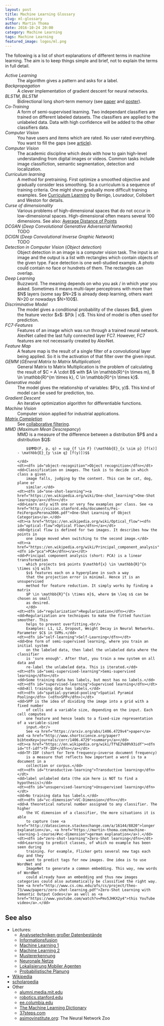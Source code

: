 ```yaml
---
layout: post
title: Machine Learning Glossary
slug: ml-glossary
author: Martin Thoma
date: 2016-10-24 20:00
category: Machine Learning
tags: Machine Learning
featured_image: logos/ml.png
---
```

The following is a list of short explanations of different terms in machine
learning. The aim is to keep things simple and brief, not to explain the terms
in full detail.

<dl>
    <dt><dfn id="active-learning">Active Learning</dfn></dt>
    <dd>The algorithm gives a pattern and asks for a label.</dd>
    <dt><dfn id="backpropagation">Backpropagation</dfn></dt>
    <dd>A clever implementation of gradient descent for neural networks.</dd>
    <dt><dfn id="blstm">BLSTM</dfn>, <dfn id="bilstm">BiLSTM</dfn></dt>
    <dd>Bidirectional long short-term memory (see <a href="http://www.di.ufpe.br/~fnj/RNA/bibliografia/BRNN.pdf">paper</a> and <a href="https://www.cs.toronto.edu/~graves/asru_2013_poster.pdf">poster</a>).</dd>
    <dt><dfn id="co-training">Co-Training</dfn></dt>
    <dd>A form of semi-supervised learning. Two independant classifiers are
        trained on different labeled datasets. The classifiers are applied to
        the unlabeled data. Data with high confidence will be added to the
        other classifiers data.</dd>
    <dt><dfn id="collaborative-filtering">Computer Vision</dfn></dt>
    <dd>You have users and items which are rated. No user rated everything.
        You want to fill the gaps (see <a href="https://martin-thoma.com/collaborative-filtering/">article</a>).</dd>
    <dt><dfn id="computer-vision">Computer Vision</dfn></dt>
    <dd>The academic discipline which deals with how to gain high-level understanding from digital images or videos. Common tasks include image classifiction, semantic segmentation, detection and localization.</dd>
    <dt><dfn id="curriculum-learning">Curriculum learning</dfn></dt>
    <dd>A method for pretraining. First optimize a smoothed objective and gradually consider less smoothing. So a curriculum is a sequence of training criteria. One might show gradually more difficult training examples. See <a href="http://ronan.collobert.com/pub/matos/2009_curriculum_icml.pdf">Curriculum Learning</a> by Benigo, Louradour, Collobert and Weston for details.</dd>
    <dt><dfn id="curse-of-dimensionality">Curse of dimensionality</dfn></dt>
    <dd>Various problems of high-dimensional spaces that do not occur in low-dimensional spaces.
        High-dimensional often means several 100 dimensions. See also: <a href="https://martin-thoma.com/average-distance-of-points">Average Distance of Points</a></dd>
    <dt><dfn id="dcgan">DCGAN</dfn> (<dfn>Deep Convolutional Generative Adverserial Networks</dfn>)</dt>
    <dd>TODO</dd>
    <dt><dfn id="dcign">DCIGN</dfn> (<dfn>Deep Convolutional Inverse Graphic Network</dfn>)</dt>
    <dd>TODO</dd>
    <dt><dfn id="object-detection">Detection in Computer Vision</dfn> (<dfn>Object detection</dfn>)</dt>
    <dd>Object detection in an image is a computer vision task. The input
        is an image and the output is a list with rectangles which contain
        objects of the given type. Face detection is one well-studied example.
        A photo could contain no face or hundrets of them. The rectangles
        can overlap.</dd>
    <dt><dfn id="deep-learing">Deep Learning</dfn></dt>
    <dd>Buzzword. The meaning depends on who you ask / in which year you asked.
        Sometimes it means multi-layer perceptrons with more than $N$ layers
        (some say $N=2$ is already deep learning, others want N>20 or nowadays
        $N>100$).</dd>
    <dt><dfn id="discriminative-model">Discriminative Model</dfn></dt>
    <dd>The model gives a conditional probability of the classes $k$, given the
        feature vector $x$: $P(k | x)$.
        This kind of model is often used for prediction.</dd>
    <dt><dfn id="fc7-features">FC7-Features</dfn></dt>
    <dd>Features of an image which was run through a trained neural network.
        AlexNet called the last fully connected layer FC7. However, FC7
        features are not necessarily created by AlexNet.</dd>
    <dt><dfn id="feature-map">Feature Map</dfn></dt>
    <dd>A feature map is the result of a single filter of a convolutional layer
        being applied. So it is the activation of that filter over the given
        input.</dd>
    <dt><dfn id="gemm">GEMM</dfn> (<dfn>GEneral Matrix to Matrix Multiplication</dfn>)</dt>
    <dd>General Matrix to Matrix Multiplication is the problem of
        calculating the result of $C = A \cdot B$ with $A \in \mathbb{R}^{n \times m}, B \in \mathbb{R}^{m \times k}, C \in \mathbb{R}^{n \times k}$.</dd>
    <dt><dfn id="generative-model">Generative model</dfn></dt>
    <dd>The model gives the relationship of variables: $P(x, y)$.
        This kind of model can be used for prediction, too.</dd>
    <dt><dfn id="gradient-descent">Gradient Descent</dfn></dt>
    <dd>An iterative optimization algorithm for differentiable functions.</dd>
    <dt><dfn id="machine-vision">Machine Vision</dfn></dt>
    <dd>Computer vision applied for industrial applications.</dd>
    <dt><a href="https://en.wikipedia.org/wiki/Matrix_completion"><dfn id="matrix-completion">Matrix Completion</dfn></a></dt>
    <dd>See <a href="#collaborative-filtering">collaborative filtering</a>.</dd>
    <dt><dfn id="mmd">MMD</dfn> (<dfn id="maximum-mean-descripancy">Maximum Mean Descrepancy</dfn>)</dt>
    <dd>MMD is a measure of the difference between a distribution $P$ and a distribution $Q$:

        $$MMD(F, p, q) = sup_{f \in F} (\mathbb{E}_{x \sim p} [f(x)] - \mathbb{E}_{y \sim q} [f(y)])$$

    </dd>
    <dt><dfn id="object-recognition">Object recognition</dfn></dt>
    <dd>Classification on images. The task is to decide in which class a given
        image falls, judging by the content. This can be cat, dog, plane or
        similar.</dd>
    <dt><dfn id="one-shot-learning"><a href="https://en.wikipedia.org/wiki/One-shot_learning">One-Shot learning</a></dfn></dt>
    <dd>Learn only with one or very few examples per class. See <a href="http://vision.stanford.edu/documents/Fei-FeiFergusPerona2006.pdf">One-Shot Learning of Object Categories</a>.</dd>
    <dt><a href="https://en.wikipedia.org/wiki/Optical_flow"><dfn id="optical-flow">Optical Flow</dfn></a></dt>
    <dd>Optical flow is defined for two images. It describes how the points in
        one image moved when switching to the second image.</dd>
    <dt><a href="https://en.wikipedia.org/wiki/Principal_component_analysis"><dfn id="pca">PCA</dfn></a></dt>
    <dd>Principal component analysis (short: PCA) is a linear transformation
        which projects $n$ points $\mathbf{x} \in \mathbb{R}^{n \times s}$ with
        $s$ features each on a hyperplane in such a way
        that the projection error is minimal. Hence it is an unsupervised
        method for feature reduction. It simply works by finding a matrix
        $P \in \mathbb{R}^{s \times m}$, where $m \leq s$ can be chosen as small
        as desired.
        </dd>
    <dt><dfn id="regularization">Regularization</dfn></dt>
    <dd>Regularization are techniques to make the fitted function smoother. This
        helps to prevent overfitting.<br/>
        Examples: L1, L2, Dropout, Weight Decay in Neural Networks. Parameter $C$ in SVMs.</dd>
    <dt><dfn id="self-learning">Self-Learning</dfn></dt>
    <dd>One form of semi-supervised learning, where you train an initial system
        on the labeled data, then label the unlabeled data where the classifier
        is 'sure enough'. After that, you train a new system on all data and
        re-label the unlabeled data. This is iterated.</dd>
    <dt><dfn id="semi-supervised-learning">Semi-supervised learning</dfn></dt>
    <dd>Some training data has labels, but most has no labels.</dd>
    <dt><dfn id="supervised-learning">Supervised learning</dfn></dt>
    <dd>All training data has labels.</dd>
    <dt><dfn id="spatial-pyramid-pooling">Spatial Pyramid Pooling</dfn> (<dfn>SPP</dfn>)</dt>
    <dd>SPP is the idea of dividing the image into a grid with a fixed number
        of cells and a variable size, depending on the input. Each cell computes
        one feature and hence leads to a fixed-size representation of a variable-sized
        input.<br/>
        See <a href="https://arxiv.org/abs/1406.4729v4">paper</a> and <a href="http://www.shortscience.org/paper?bibtexKey=journals/corr/1406.4729">summary</a></dd>
    <dt><a href="https://en.wikipedia.org/wiki/Tf%E2%80%93idf"><dfn id="tf-idf">TF-IDF</dfn></a></dt>
    <dd>TF-IDF (short for Term frequency–inverse document frequency)
        is a measure that reflects how important a word is to a document in a
        collection or corpus.</dd>
    <dt><dfn id="transductive-learning">Transductive learning</dfn></dt>
    <dd>label unlabeled data (the aim here is NOT to find a hypothesis)</dd>
    <dt><dfn id="unsupervised-learning">Unsupervised learning</dfn></dt>
    <dd>No training data has labels.</dd>
    <dt><dfn id="vc-dimension">VC-Dimension</dfn></dt>
    <dd>A theoretical natural number assigned to any classifier. The higher
        the VC dimension of a classifier, the more situations it is able
        to capture (see <a href="http://datascience.stackexchange.com/a/16144/8820">longer explanation</a>, <a href="https://martin-thoma.com/machine-learning-1-course/#vc-dimension">german explanation</a>).</dd>
    <dt><dfn id="zero-shot-learning">Zero-Shot learning</dfn></dt>
    <dd>Learning to predict classes, of which no example has been seen during
        training. For example, Flicker gets several new tags each day and they
        want to predict tags for new images. One idea is to use WordNet and
        ImageNet to generate a common embedding. This way, new words of WordNet
        could already have an embedding and thus new images categories could also automatically be classified the right way. See <a href="http://www.cs.cmu.edu/afs/cs/project/theo-73/www/papers/zero-shot-learning.pdf">Zero-Shot Learning with Semantic Output Codes</a> as well as <a href="https://www.youtube.com/watch?v=Pmv5JHKX2y4">this YouTube video</a>.</dd>
</dl>


## See also

* Lectures:
    * [Analysetechniken großer Datenbestände](https://martin-thoma.com/analysetechniken-grosser-datenbestaende/)
    * [Informationsfusion](https://martin-thoma.com/informationsfusion/)
    * [Machine Learning 1](https://martin-thoma.com/machine-learning-1-course/)
    * [Machine Learning 2](https://martin-thoma.com/machine-learning-2-course/)
    * [Mustererkennung](https://martin-thoma.com/mustererkennung-klausur/)
    * [Neuronale Netze](https://martin-thoma.com/neuronale-netze-vorlesung/)
    * [Lokalisierung Mobiler Agenten](https://martin-thoma.com/lma/)
    * [Probabilistische Planung](https://martin-thoma.com/probabilistische-planung/)
* [Wikipedia](https://en.wikipedia.org/wiki/Main_Page)
* [scholarpedia](http://www.scholarpedia.org/)
* Other
    * [alumni.media.mit.edu](http://alumni.media.mit.edu/~tpminka/statlearn/glossary/)
    * [robotics.stanford.edu](http://robotics.stanford.edu/~ronnyk/glossary.html)
    * [ee.columbia.edu](http://www.ee.columbia.edu/~vittorio/Glossary.pdf)
    * [The Machine Learning Dictionary](http://www.cse.unsw.edu.au/~billw/mldict.html)
    * [37steps.com](http://37steps.com/glossary/)
    * [asimovinstitute.org](http://www.asimovinstitute.org/neural-network-zoo/): The Neural Network Zoo